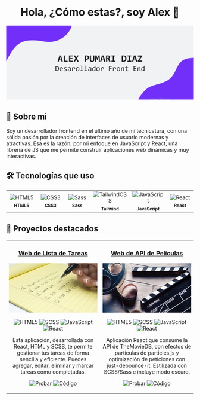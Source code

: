<div align="center">
  <h1 align="center">Hola, ¿Cómo estas?, soy Alex 👋</h1>
  <img src="https://raw.githubusercontent.com/AlexRubenPumari/AlexRubenPumari/master/cover.png" />
</div>

## 👤 Sobre mi
Soy un desarrollador frontend en el último año de mi tecnicatura, con una sólida pasión por la creación de interfaces de usuario modernas y atractivas. Esa es la razón, por mi enfoque en JavaScript y React, una librería de JS que me permite construir aplicaciones web dinámicas y muy interactivas.
<br>

## 🛠️ Tecnologías que uso
<div align="center">
  <table>
    <tr>
      <td align="center" width="120">
        <img src="https://cdn.jsdelivr.net/gh/devicons/devicon/icons/html5/html5-original.svg" width="60" alt="HTML5" />
        <br><sub><b>HTML5</b></sub>
      </td>
      <td align="center" width="120">
        <img src="https://cdn.jsdelivr.net/gh/devicons/devicon/icons/css3/css3-original.svg" width="60" alt="CSS3" />
        <br><sub><b>CSS3</b></sub>
      </td>
      <td align="center" width="120">
        <img src="https://cdn.jsdelivr.net/gh/devicons/devicon/icons/sass/sass-original.svg" width="60" alt="Sass" />
        <br><sub><b>Sass</b></sub>
      </td>
      <td align="center" width="120">
        <img src="https://cdn.simpleicons.org/tailwindcss/38B2AC" width="60" alt="TailwindCSS" />
        <br><sub><b>Tailwind</b></sub>
      </td>
      <td align="center" width="120">
        <img src="https://cdn.jsdelivr.net/gh/devicons/devicon/icons/javascript/javascript-original.svg" width="60" alt="JavaScript" />
        <br><sub><b>JavaScript</b></sub>
      </td>
      <td align="center" width="120">
        <img src="https://cdn.jsdelivr.net/gh/devicons/devicon/icons/react/react-original.svg" width="60" alt="React" />
        <br><sub><b>React</b></sub>
      </td>
    </tr>
  </table>
</div>


## 🚀 Proyectos destacados
<table>
  <tr>
    <td width="50%" align="center">
      <h3><a href="https://github.com/AlexRubenPumari/react-to-do-list">Web de Lista de Tareas</a></h3>
      <img src="https://raw.githubusercontent.com/AlexRubenPumari/react-to-do-list/master/cover.jpg">
      <p>
        <img src="https://img.shields.io/badge/HTML5-E34F26?style=flat&logo=html5&logoColor=white" alt="HTML5">
        <img src="https://img.shields.io/badge/SCSS-CC6699?style=flat&logo=sass&logoColor=white" alt="SCSS">
        <img src="https://img.shields.io/badge/JavaScript-F7DF1E?style=flat&logo=javascript&logoColor=000" alt="JavaScript">
        <img src="https://img.shields.io/badge/React-20232A?style=flat&logo=react&logoColor=61DAFB" alt="React">
      </p>
      <p>
        Esta aplicación, desarrollada con React, HTML y SCSS, te permite gestionar tus tareas de forma sencilla y eficiente. Puedes agregar, editar, eliminar y marcar tareas como completadas.
      </p>
<p>
  <a href="https://alexrubenpumari.github.io/react-to-do-list/" target="_blank">
    <img src="https://img.shields.io/badge/Probar-violet?style=for-the-badge&logo=rotaryinternational&logoColor=white&color=6f42c1&labelColor=6f42c1" alt="Probar">
  </a>
  <a href="https://github.com/AlexRubenPumari/react-to-do-list" target="_blank">
    <img src="https://img.shields.io/badge/Código-violet?style=for-the-badge&logo=github&logoColor=white&color=6f42c1&labelColor=6f42c1" alt="Código">
  </a>
</p>
    </td>
    <td width="50%" align="center">
      <h3><a href="https://github.com/AlexRubenPumari/react-movie-api">Web de API de Películas</a></h3>
      <img src="https://raw.githubusercontent.com/AlexRubenPumari/react-movie-api/master/cover.jpg">
      <p>
        <img src="https://img.shields.io/badge/HTML5-E34F26?style=flat&logo=html5&logoColor=white" alt="HTML5">
        <img src="https://img.shields.io/badge/SCSS-CC6699?style=flat&logo=sass&logoColor=white" alt="SCSS">
        <img src="https://img.shields.io/badge/JavaScript-F7DF1E?style=flat&logo=javascript&logoColor=000" alt="JavaScript">
        <img src="https://img.shields.io/badge/React-20232A?style=flat&logo=react&logoColor=61DAFB" alt="React">
      </p>
      <p>
        Aplicación React que consume la API de TheMovieDB, con efectos de partículas de particles.js y optimización de peticiones con just-debounce-it. Estilizada con SCSS/Sass e incluye modo oscuro.
      </p>
<p>
  <a href="https://alexrubenpumari.github.io/react-movie-api/" target="_blank">
    <img src="https://img.shields.io/badge/Probar-violet?style=for-the-badge&logo=rotaryinternational&logoColor=white&color=6f42c1&labelColor=6f42c1" alt="Probar">
  </a>
  <a href="https://github.com/AlexRubenPumari/react-movie-api" target="_blank">
    <img src="https://img.shields.io/badge/Código-violet?style=for-the-badge&logo=github&logoColor=white&color=6f42c1&labelColor=6f42c1" alt="Código">
  </a>
</p>
    </td>
  </tr>
</table>
